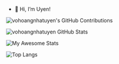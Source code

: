 - 👋 Hi, I’m Uyen!

![vohoangnhatuyen's GitHub Contributions](https://github-contribution-stats.vercel.app/api/?username=vohoangnhatuyen&theme=radical&layout=compact)

![vohoangnhatuyen GitHub Stats](https://github-readme-stats.vercel.app/api?username=vohoangnhatuyen&show_icons=true&theme=radical)

![My Awesome Stats](https://awesome-github-stats.azurewebsites.net/user-stats/vohoangnhatuyen?cardType=level&theme=radical&preferLogin=false)

![Top Langs](https://github-readme-stats.vercel.app/api/top-langs/?username=vohoangnhatuyen&layout=compact&theme=radical&langs_count=20)

